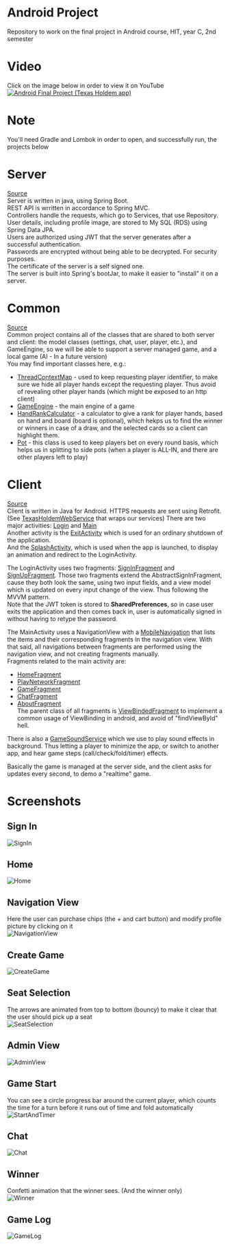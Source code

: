 # Android Project
Repository to work on the final project in Android course, HIT, year C, 2nd semester

# Video
Click on the image below in order to view it on YouTube  
[![Android Final Project (Texas Holdem app)](https://img.youtube.com/vi/pvrpi9yCU8E/0.jpg)](https://www.youtube.com/watch?v=pvrpi9yCU8E "Android Final Project (Texas Holdem app)")

# Note
You'll need Gradle and Lombok in order to open, and successfully run, the projects below

# Server
[Source](https://github.com/haimadrian/Android1/tree/main/Project/TexasHoldemServer)  
Server is written in java, using Spring Boot.  
REST API is wrritten in accordance to Spring MVC.  
Controllers handle the requests, which go to Services, that use Repository.  
User details, including profile image, are stored to My SQL (RDS) using Spring Data JPA.  
Users are authorized using JWT that the server generates after a successful authentication.  
Passwords are encrypted without being able to be decrypted. For security purposes.  
The certificate of the server is a self signed one.  
The server is built into Spring's bootJar, to make it easier to "install" it on a server.

# Common
[Source](https://github.com/haimadrian/Android1/tree/main/Project/TexasHoldemCommon)  
Common project contains all of the classes that are shared to both server and client: the model classes (settings, chat, user, player, etc.), and GameEngine, so we will be able to support a server managed game, and a local game (AI - In a future version)  
You may find important classes here, e.g.:
- [ThreadContextMap](https://github.com/haimadrian/Android1/blob/main/Project/TexasHoldemCommon/src/main/java/org/hit/android/haim/texasholdem/common/util/ThreadContextMap.java) - used to keep requesting player identifier, to make sure we hide all player hands except the requesting player. Thus avoid of revealing other player hands (which might be exposed to an http client)
- [GameEngine](https://github.com/haimadrian/Android1/blob/main/Project/TexasHoldemCommon/src/main/java/org/hit/android/haim/texasholdem/common/model/game/GameEngine.java) - the main engine of a game
- [HandRankCalculator](https://github.com/haimadrian/Android1/blob/main/Project/TexasHoldemCommon/src/main/java/org/hit/android/haim/texasholdem/common/model/game/rank/HandRankCalculator.java) - a calculator to give a rank for player hands, based on hand and board (board is optional), which hekps us to find the winner or winners in case of a draw, and the selected cards so a client can highlight them.
- [Pot](https://github.com/haimadrian/Android1/blob/main/Project/TexasHoldemCommon/src/main/java/org/hit/android/haim/texasholdem/common/model/game/Pot.java) - this class is used to keep players bet on every round basis, which helps us in splitting to side pots (when a player is ALL-IN, and there are other players left to play)

# Client
[Source](https://github.com/haimadrian/Android1/tree/main/Project/TexasHoldem)  
Client is written in Java for Android. HTTPS requests are sent using Retrofit. (See [TexasHoldemWebService](https://github.com/haimadrian/Android1/blob/main/Project/TexasHoldem/app/src/main/java/org/hit/android/haim/texasholdem/web/TexasHoldemWebService.java) that wraps our services)
There are two major activities: [Login](https://github.com/haimadrian/Android1/blob/main/Project/TexasHoldem/app/src/main/java/org/hit/android/haim/texasholdem/view/activity/LoginActivity.java) and [Main](https://github.com/haimadrian/Android1/blob/main/Project/TexasHoldem/app/src/main/java/org/hit/android/haim/texasholdem/view/activity/MainActivity.java)  
Another activity is the [ExitActivity](https://github.com/haimadrian/Android1/blob/main/Project/TexasHoldem/app/src/main/java/org/hit/android/haim/texasholdem/view/activity/ExitActivity.java) which is used for an ordinary shutdown of the application.  
And the [SplashActivity](https://github.com/haimadrian/Android1/blob/main/Project/TexasHoldem/app/src/main/java/org/hit/android/haim/texasholdem/view/activity/SplashActivity.java), which is used when the app is launched, to display an animation and redirect to the LoginActivity.  

The LoginActivity uses two fragments: [SignInFragment](https://github.com/haimadrian/Android1/blob/main/Project/TexasHoldem/app/src/main/java/org/hit/android/haim/texasholdem/view/fragment/login/SignInFragment.java) and [SignUpFragment](https://github.com/haimadrian/Android1/blob/main/Project/TexasHoldem/app/src/main/java/org/hit/android/haim/texasholdem/view/fragment/login/SignUpFragment.java). Those two fragments extend the AbstractSignInFragment, cause they both look the same, using two input fields, and a view model which is updated on every input change of the view. Thus following the MVVM pattern.  
Note that the JWT token is stored to **SharedPreferences**, so in case user exits the application and then comes back in, user is automatically signed in without having to retype the password.  

The MainActivity uses a NavigationView with a [MobileNavigation](https://github.com/haimadrian/Android1/tree/main/Project/TexasHoldem/app/src/main/res/navigation) that lists the items and their corresponding fragments in the navigation view.  With that said, all navigations between fragments are performed using the navigation view, and not creating fragments manually.  
Fragments related to the main activity are:
- [HomeFragment](https://github.com/haimadrian/Android1/blob/main/Project/TexasHoldem/app/src/main/java/org/hit/android/haim/texasholdem/view/fragment/home/HomeFragment.java)
- [PlayNetworkFragment](https://github.com/haimadrian/Android1/blob/main/Project/TexasHoldem/app/src/main/java/org/hit/android/haim/texasholdem/view/fragment/home/PlayNetworkFragment.java)
- [GameFragment](https://github.com/haimadrian/Android1/blob/main/Project/TexasHoldem/app/src/main/java/org/hit/android/haim/texasholdem/view/fragment/home/GameFragment.java)
- [ChatFragment](https://github.com/haimadrian/Android1/blob/main/Project/TexasHoldem/app/src/main/java/org/hit/android/haim/texasholdem/view/fragment/chat/ChatFragment.java)
- [AboutFragment](https://github.com/haimadrian/Android1/blob/main/Project/TexasHoldem/app/src/main/java/org/hit/android/haim/texasholdem/view/fragment/AboutFragment.java)  
The parent class of all fragments is [ViewBindedFragment](https://github.com/haimadrian/Android1/blob/main/Project/TexasHoldem/app/src/main/java/org/hit/android/haim/texasholdem/view/fragment/ViewBindedFragment.java) to implement a common usage of ViewBinding in android, and avoid of "findViewById" hell.  

There is also a [GameSoundService](https://github.com/haimadrian/Android1/blob/main/Project/TexasHoldem/app/src/main/java/org/hit/android/haim/texasholdem/view/GameSoundService.java) which we use to play sound effects in background. Thus letting a player to minimize the app, or switch to another app, and hear game steps (call/check/fold/timer) effects.  

Basically the game is managed at the server side, and the client asks for updates every second, to demo a "realtime" game.

# Screenshots
## Sign In
![SignIn](https://github.com/haimadrian/Android1/blob/main/Project/Resources/Screenshots/Signin.png)  

## Home
![Home](https://github.com/haimadrian/Android1/blob/main/Project/Resources/Screenshots/Home.png)  

## Navigation View
Here the user can purchase chips (the + and cart button) and modify profile picture by clicking on it  
![NavigationView](https://github.com/haimadrian/Android1/blob/main/Project/Resources/Screenshots/NavigationView.png)  

## Create Game
![CreateGame](https://github.com/haimadrian/Android1/blob/main/Project/Resources/Screenshots/CreateGame.png)   

## Seat Selection
The arrows are animated from top to bottom (bouncy) to make it clear that the user should pick up a seat  
![SeatSelection](https://github.com/haimadrian/Android1/blob/main/Project/Resources/Screenshots/SeatSelection.png)  

## Admin View
![AdminView](https://github.com/haimadrian/Android1/blob/main/Project/Resources/Screenshots/AdminView.png)  

## Game Start
You can see a circle progress bar around the current player, which counts the time for a turn before it runs out of time and fold automatically  
![StartAndTimer](https://github.com/haimadrian/Android1/blob/main/Project/Resources/Screenshots/StartAndTimer.png)  

## Chat
![Chat](https://github.com/haimadrian/Android1/blob/main/Project/Resources/Screenshots/Chat.png)  

## Winner
Confetti animation that the winner sees. (And the winner only)  
![Winner](https://github.com/haimadrian/Android1/blob/main/Project/Resources/Screenshots/Winner.png)  

## Game Log
![GameLog](https://github.com/haimadrian/Android1/blob/main/Project/Resources/Screenshots/GameLog.png)  
